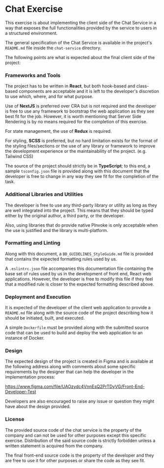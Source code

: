 # Chat Exercise

This exercise is about implementing the client side of the Chat Service in a way that exposes the full functionalities provided by the service to users in a structured environment. 

The general specification of the Chat Service is available in the project's `README.md` file inside the `chat-service` directory.

The following points are what is expected about the final client side of the project:


### Frameworks and Tools

The project has to be written in **React**, but both hook-based and class-based components are acceptable and it is left to the developer's discretion to use which, where, and for what purpose. 

Use of **NextJS** is preferred over CRA but is not required and the developer is free to use any framework to bootstrap the web application as they see best fit for the job. However, it is worth mentioning that Server Side Rendering is by no means required for the completion of this exercise.

For state management, the use of **Redux** is required.

For styling, **SCSS** is preferred, but no hard limitation exists for the format of the styling files/sections or the use of any library or framework to improve the development experience or the maintainability of the project. (e.g. Tailwind CSS)

The source of the project should strictly be in **TypeScript**; to this end, a sample `tsconfig.json` file is provided along with this document that the developer is free to change in any way they see fit for the completion of the task.


### Additional Libraries and Utilities

The developer is free to use any third-party library or utility as long as they are well integrated into the project. This means that they should be typed either by the original author, a third party, or the developer.

Also, using libraries that do provide native PInvoke is only acceptable when the use is justified and the library is multi-platform.


### Formatting and Linting

Along with this document, a `BD_GUIDELINES_StyleGuide.md` file is provided that contains the expected formatting rules used by us.

A `.eslintrc.json` file accompanies this documentation file containing the base set of rules used by us in the development of front end, React web applications. However, the developer is free to modify this file if they feel that a modified rule is closer to the expected formatting described above.


### Deployment and Execution

It is expected of the developer of the client web application to provide a `README.md` file along with the source code of the project describing how it should be initiated, built, and executed.

A simple `Dockerfile` must be provided along with the submitted source code that can be used to build and deploy the web application to an instance of Docker.


### Design

The expected design of the project is created in Figma and is available at the following address along with comments about some specific requirements by the designer that can help the developer in the implementation process:

https://www.figma.com/file/UAOzydc4VnnEsQ2PrTDyVG/Front-End-Developer-Test

Developers are also encouraged to raise any issue or question they might have about the design provided.

### License

The provided source code of the chat service is the property of the company and can not be used for other purposes except this specific exercise. Distribution of the said source code is strictly forbidden unless a written statement is acquired from the company.

The final front-end source code is the property of the developer and they are free to use it for other purposes or share the code as they see fit.